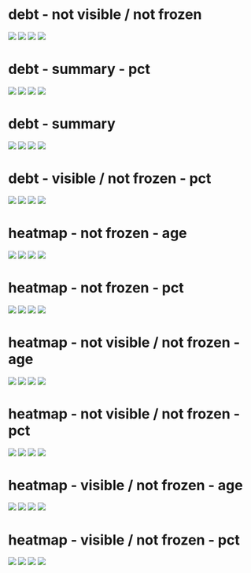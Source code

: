 # debt - not visible / not frozen

![](charts/i5/master/debt-not-visible-not-frozen-pct.png)
![](charts/i5/patched/debt-not-visible-not-frozen-pct.png)
![](charts/xeon/master/debt-not-visible-not-frozen-pct.png)
![](charts/xeon/patched/debt-not-visible-not-frozen-pct.png)

# debt - summary - pct

![](charts/i5/master/debt-summary-pct.png)
![](charts/i5/patched/debt-summary-pct.png)
![](charts/xeon/master/debt-summary-pct.png)
![](charts/xeon/patched/debt-summary-pct.png)

# debt - summary

![](charts/i5/master/debt-summary.png)
![](charts/i5/patched/debt-summary.png)
![](charts/xeon/master/debt-summary.png)
![](charts/xeon/patched/debt-summary.png)

# debt - visible / not frozen - pct

![](charts/i5/master/debt-visible-not-frozen-pct.png)
![](charts/i5/patched/debt-visible-not-frozen-pct.png)
![](charts/xeon/master/debt-visible-not-frozen-pct.png)
![](charts/xeon/patched/debt-visible-not-frozen-pct.png)

# heatmap - not frozen - age

![](charts/i5/master/heatmap-not-frozen-age.png)
![](charts/i5/patched/heatmap-not-frozen-age.png)
![](charts/xeon/master/heatmap-not-frozen-age.png)
![](charts/xeon/patched/heatmap-not-frozen-age.png)

# heatmap - not frozen - pct

![](charts/i5/master/heatmap-not-frozen-pct.png)
![](charts/i5/patched/heatmap-not-frozen-pct.png)
![](charts/xeon/master/heatmap-not-frozen-pct.png)
![](charts/xeon/patched/heatmap-not-frozen-pct.png)

# heatmap - not visible / not frozen - age

![](charts/i5/master/heatmap-not-visible-not-frozen-age.png)
![](charts/i5/patched/heatmap-not-visible-not-frozen-age.png)
![](charts/xeon/master/heatmap-not-visible-not-frozen-age.png)
![](charts/xeon/patched/heatmap-not-visible-not-frozen-age.png)

# heatmap - not visible / not frozen - pct

![](charts/i5/master/heatmap-not-visible-not-frozen-pct.png)
![](charts/i5/patched/heatmap-not-visible-not-frozen-pct.png)
![](charts/xeon/master/heatmap-not-visible-not-frozen-pct.png)
![](charts/xeon/patched/heatmap-not-visible-not-frozen-pct.png)

# heatmap - visible / not frozen - age

![](charts/i5/master/heatmap-visible-not-frozen-age.png)
![](charts/i5/patched/heatmap-visible-not-frozen-age.png)
![](charts/xeon/master/heatmap-visible-not-frozen-age.png)
![](charts/xeon/patched/heatmap-visible-not-frozen-age.png)

# heatmap - visible / not frozen - pct

![](charts/i5/master/heatmap-visible-not-frozen-pct.png)
![](charts/i5/patched/heatmap-visible-not-frozen-pct.png)
![](charts/xeon/master/heatmap-visible-not-frozen-pct.png)
![](charts/xeon/patched/heatmap-visible-not-frozen-pct.png)
